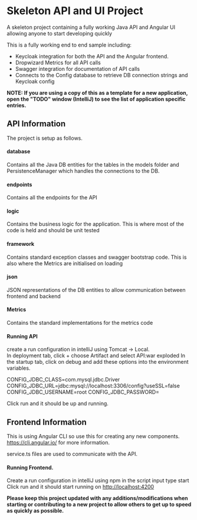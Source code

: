 # Skeleton API and UI Project
A skeleton project containing a fully working Java API and Angular UI allowing anyone to start developing quickly

This is a fully working end to end sample including:

* Keycloak integration for both the API and the Angular frontend.  
* Dropwizard Metrics for all API calls  
* Swagger integration for documentation of API calls  
* Connects to the Config database to retrieve DB connection strings and Keycloak config

**NOTE: If you are using a copy of this as a template for a new application, open the "TODO" window (IntelliJ) to see the list of application specific entries.**

## API Information  
The project is setup as follows.

#### database  
Contains all the Java DB entities for the tables in the models folder and PersistenceManager which handles the connections to the DB.
 
#### endpoints  
Contains all the endpoints for the API 

#### logic
Contains the business logic for the application.  This is where most of the code is held and should be unit tested

#### framework
Contains standard exception classes and swagger bootstrap code.  This is also where the Metrics are initialised on loading

#### json
JSON representations of the DB entities to allow communication between frontend and backend

#### Metrics 
Contains the standard implementations for the metrics code

#### Running API
create a run configuration in intelliJ using Tomcat -> Local.  
In deployment tab, click + choose Artifact and select API:war exploded
In the startup tab, click on debug and add these options into the environment variables. 

CONFIG_JDBC_CLASS=com.mysql.jdbc.Driver
CONFIG_JDBC_URL=jdbc:mysql://localhost:3306/config?useSSL=false
CONFIG_JDBC_USERNAME=root
CONFIG_JDBC_PASSWORD=<password>

Click run and it should be up and running.

## Frontend Information
This is using Angular CLI so use this for creating any new components.  https://cli.angular.io/ for more information.

service.ts files are used to communicate with the API.

#### Running Frontend.  
Create a run configuration in intelliJ using npm
in the script input type start
Click run and it should start running on [http://localhost:4200](http://localhost:4200/) 


**Please keep this project updated with any additions/modifications when starting or contributing to a new project to allow others to get up to speed as quickly as possible.**

